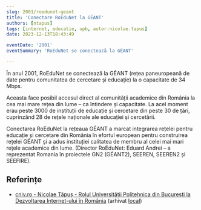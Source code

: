 ```yaml
---
slug: 2001/roedunet-geant
title: 'Conectare RoEduNet la GÉANT'
authors: [ntapus]
tags: [internet, educatie, upb, autor:nicolae.tapus]
date: 2023-12-13T18:43:49

eventDate: '2001'
eventSummary: 'RoEduNet se conectează la GÉANT'

---
```


În anul 2001, RoEduNet se conectează la GÉANT (rețea paneuropeană de date pentru comunitatea de cercetare și educație) la o capacitate de 34 Mbps.

<!-- truncate -->

Aceasta face posibil accesul direct al comunității academice din România la cea mai mare rețea din lume – ca întindere și capacitate. La acel moment erau peste 3000 de instituții de educație și cercetare din peste 30 de țări, cuprinzând 28 de rețele naționale ale educației și cercetării.

Conectarea RoEduNet la rețeaua GÉANT a marcat integrarea rețelei pentru educație și cercetare din România în efortul european pentru construirea rețelei GÉANT și a adus instituției calitatea de membru al celei mai mari rețele academice din lume. (Director RoEduNet: Eduard Andrei – a reprezentat Romania în proiectele GN2 (GÉANT2), SEEREN, SEEREN2 și SEEFIRE).

## Referințe

- [cniv.ro - Nicolae Tăpuș - Rolul Universității Politehnica din București la Dezvoltarea Internet-ului în România](https://cniv.ro/documents/26/CNIV_Volum_Aniversar_2023_-_Versiune_Online_DPxioQg.pdf)  (arhivat [local](https://cronica-it.github.io/arhiva/))
